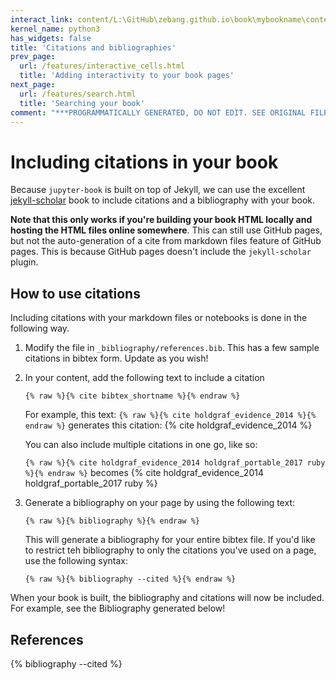 ```yaml
---
interact_link: content/L:\GitHub\zebang.github.io\book\mybookname\content\features/citations.ipynb
kernel_name: python3
has_widgets: false
title: 'Citations and bibliographies'
prev_page:
  url: /features/interactive_cells.html
  title: 'Adding interactivity to your book pages'
next_page:
  url: /features/search.html
  title: 'Searching your book'
comment: "***PROGRAMMATICALLY GENERATED, DO NOT EDIT. SEE ORIGINAL FILES IN /content***"
---
```



# Including citations in your book



Because `jupyter-book` is built on top of Jekyll, we can use the excellent
[jekyll-scholar](https://github.com/inukshuk/jekyll-scholar) book to
include citations and a bibliography with your book.

**Note that this only works if you're building your book HTML locally and
hosting the HTML files online somewhere**. This can still use GitHub pages, but
not the auto-generation of a cite from markdown files feature of GitHub pages.
This is because GitHub pages doesn't include the `jekyll-scholar` plugin.

## How to use citations

Including citations with your markdown files or notebooks is done in the following
way.

1. Modify the file in `_bibliography/references.bib`. This has a few sample citations
in bibtex form. Update as you wish!
2. In your content, add the following text to include a citation
   
   ```
   {% raw %}{% cite bibtex_shortname %}{% endraw %}
   ```
   
   For example, this text: `{% raw %}{% cite holdgraf_evidence_2014 %}{% endraw %}` generates this citation: {% cite holdgraf_evidence_2014 %}
   
   You can also include multiple citations in one go, like so:
   
   `{% raw %}{% cite holdgraf_evidence_2014 holdgraf_portable_2017 ruby %}{% endraw %}` becomes {% cite holdgraf_evidence_2014 holdgraf_portable_2017 ruby %}
   
3. Generate a bibliography on your page by using the following text:

   ```
   {% raw %}{% bibliography %}{% endraw %}
   ```
   
   This will generate a bibliography for your entire bibtex file. If you'd like to restrict teh
   bibliography to only the citations you've used on a page, use the following syntax:
   
   ```
   {% raw %}{% bibliography --cited %}{% endraw %}
   ```
   
When your book is built, the bibliography and citations will now be included. For example,
see the Bibliography generated below!

## References

{% bibliography --cited %}

